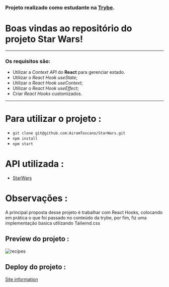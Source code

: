 ### Projeto realizado como estudante na [Trybe](https://www.betrybe.com/).

# Boas vindas ao repositório do projeto Star Wars!

---

### Os requisitos são:

* Utilizar a _Context API_ do **React** para gerenciar estado.
* Utilizar o _React Hook useState_;
* Utilizar o _React Hook useContext_;
* Utilizar o _React Hook useEffect_;
* Criar _React Hooks_ customizados.

---
 
# Para utilizar o projeto :
- `git clone git@github.com:AiramToscano/StarWars.git`
- `npm install`
- `npm start`

# API utilizada : 
- [StarWars](https://swapi-trybe.herokuapp.com/api/planets/)

# Observações :
A principal proposta desse projeto é trabalhar com React Hooks, colocando em prática o que foi passado no conteúdo da trybe, por fim, fiz uma implementação basica utilizando Tailwind.css

## Preview do projeto :
![recipes](https://github.com/AiramToscano/StarWars/blob/airamtoscano/startwars_AdobeExpress.gif)


## Deploy do projeto :

[Site information](https://starwarsairam.netlify.app/)

